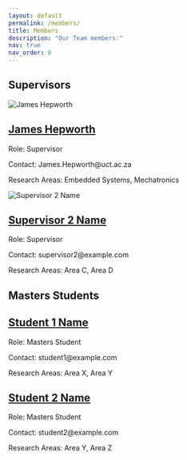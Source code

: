 ```yaml
---
layout: default
permalink: /members/
title: Members
description: "Our Team members:"
nav: true
nav_order: 0
---
```


<!-- Empty page content; the layout will handle the display -->

<!-- Supervisors section -->
## Supervisors

<div class="members-container">
  <div class="supervisors">
    <div class="member">
      <img src="uctLogo.png" alt="James Hepworth">
      <h2><a href="https://www.example.com/supervisor1">James Hepworth</a></h2>
      <p>Role: Supervisor</p>
      <p>Contact: James.Hepworth@uct.ac.za</p>
      <p>Research Areas: Embedded Systems, Mechatronics</p>
    </div>
    <div class="member">
      <img src="supervisor2.jpg" alt="Supervisor 2 Name">
      <h2><a href="https://www.example.com/supervisor2">Supervisor 2 Name</a></h2>
      <p>Role: Supervisor</p>
      <p>Contact: supervisor2@example.com</p>
      <p>Research Areas: Area C, Area D</p>
    </div>
  </div>
</div>

<!-- Masters Students section -->
## Masters Students

<div class="members-container">
  <div class="students">
    <div class="member">
      <h2><a href="https://www.example.com/student1">Student 1 Name</a></h2>
      <p>Role: Masters Student</p>
      <p>Contact: student1@example.com</p>
      <p>Research Areas: Area X, Area Y</p>
    </div>
    <div class="member">
      <h2><a href="https://www.example.com/student2">Student 2 Name</a></h2>
      <p>Role: Masters Student</p>
      <p>Contact: student2@example.com</p>
      <p>Research Areas: Area Y, Area Z</p>
    </div>
    <!-- Add more students here -->
  </div>
</div>